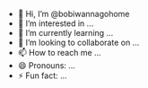 - 👋 Hi, I’m @bobiwannagohome
- 👀 I’m interested in ...
- 🌱 I’m currently learning ...
- 💞️ I’m looking to collaborate on ...
- 📫 How to reach me ...
- 😄 Pronouns: ...
- ⚡ Fun fact: ...

<!---
bobiwannagohome/bobiwannagohome is a ✨ special ✨ repository because its `README.md` (this file) appears on your GitHub profile.
You can click the Preview link to take a look at your changes.
--->
